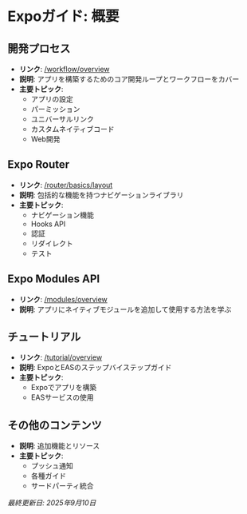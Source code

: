 # Expoガイド: 概要

## 開発プロセス
- **リンク**: [/workflow/overview](/workflow/overview)
- **説明**: アプリを構築するためのコア開発ループとワークフローをカバー
- **主要トピック**:
  - アプリの設定
  - パーミッション
  - ユニバーサルリンク
  - カスタムネイティブコード
  - Web開発

## Expo Router
- **リンク**: [/router/basics/layout](/router/basics/layout#root-layout)
- **説明**: 包括的な機能を持つナビゲーションライブラリ
- **主要トピック**:
  - ナビゲーション機能
  - Hooks API
  - 認証
  - リダイレクト
  - テスト

## Expo Modules API
- **リンク**: [/modules/overview](/modules/overview)
- **説明**: アプリにネイティブモジュールを追加して使用する方法を学ぶ

## チュートリアル
- **リンク**: [/tutorial/overview](/tutorial/overview)
- **説明**: ExpoとEASのステップバイステップガイド
- **主要トピック**:
  - Expoでアプリを構築
  - EASサービスの使用

## その他のコンテンツ
- **説明**: 追加機能とリソース
- **主要トピック**:
  - プッシュ通知
  - 各種ガイド
  - サードパーティ統合

*最終更新日: 2025年9月10日*
